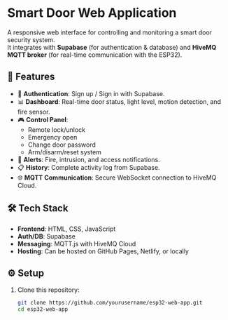 # Smart Door Web Application

A responsive web interface for controlling and monitoring a smart door security system.  
It integrates with **Supabase** (for authentication & database) and **HiveMQ MQTT broker** (for real-time communication with the ESP32).

## 🚀 Features
- 🔐 **Authentication**: Sign up / Sign in with Supabase.
- 📊 **Dashboard**: Real-time door status, light level, motion detection, and fire sensor.
- 🎮 **Control Panel**: 
  - Remote lock/unlock
  - Emergency open
  - Change door password
  - Arm/disarm/reset system
- 🚨 **Alerts**: Fire, intrusion, and access notifications.
- 📋 **History**: Complete activity log from Supabase.
- 🌐 **MQTT Communication**: Secure WebSocket connection to HiveMQ Cloud.

## 🛠️ Tech Stack
- **Frontend**: HTML, CSS, JavaScript
- **Auth/DB**: Supabase
- **Messaging**: MQTT.js with HiveMQ Cloud
- **Hosting**: Can be hosted on GitHub Pages, Netlify, or locally

## ⚙️ Setup
1. Clone this repository:
   ```bash
   git clone https://github.com/yourusername/esp32-web-app.git
   cd esp32-web-app
